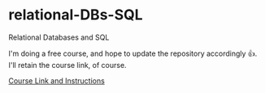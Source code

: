 # relational-DBs-SQL
Relational Databases and SQL

I'm doing a free course, and hope to update the repository accordingly 👍️. I'll retain the course link, of course.

[Course Link and Instructions](https://www.freecodecamp.org/news/how-to-run-freecodecamps-relational-databases-curriculum-using-docker-vscode-and-coderoad/amp/)
